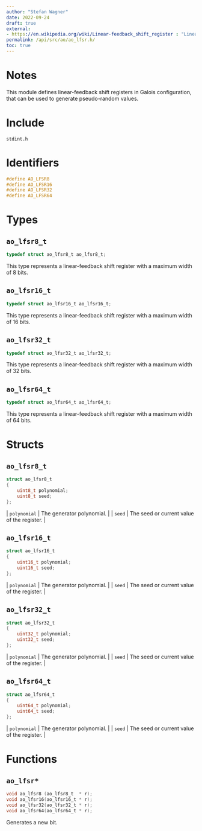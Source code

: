 ```yaml
---
author: "Stefan Wagner"
date: 2022-09-24
draft: true
external:
- https://en.wikipedia.org/wiki/Linear-feedback_shift_register : "Linear-feedback shift register"
permalink: /api/src/ao/ao_lfsr.h/
toc: true
---
```


# Notes

This module defines linear-feedback shift registers in Galois configuration, that can be used to generate pseudo-random values.

# Include

`stdint.h`

# Identifiers

```c
#define AO_LFSR8
#define AO_LFSR16
#define AO_LFSR32
#define AO_LFSR64
```

# Types

## `ao_lfsr8_t`

```c
typedef struct ao_lfsr8_t ao_lfsr8_t;
```

This type represents a linear-feedback shift register with a maximum width of 8 bits.

## `ao_lfsr16_t`

```c
typedef struct ao_lfsr16_t ao_lfsr16_t;
```

This type represents a linear-feedback shift register with a maximum width of 16 bits.

## `ao_lfsr32_t`

```c
typedef struct ao_lfsr32_t ao_lfsr32_t;
```

This type represents a linear-feedback shift register with a maximum width of 32 bits.

## `ao_lfsr64_t`

```c
typedef struct ao_lfsr64_t ao_lfsr64_t;
```

This type represents a linear-feedback shift register with a maximum width of 64 bits.

# Structs

## `ao_lfsr8_t`

```c
struct ao_lfsr8_t
{
    uint8_t polynomial;
    uint8_t seed;
};
```

| `polynomial` | The generator polynomial. |
| `seed` | The seed or current value of the register. |

## `ao_lfsr16_t`

```c
struct ao_lfsr16_t
{
    uint16_t polynomial;
    uint16_t seed;
};
```

| `polynomial` | The generator polynomial. |
| `seed` | The seed or current value of the register. |

## `ao_lfsr32_t`

```c
struct ao_lfsr32_t
{
    uint32_t polynomial;
    uint32_t seed;
};
```

| `polynomial` | The generator polynomial. |
| `seed` | The seed or current value of the register. |

## `ao_lfsr64_t`

```c
struct ao_lfsr64_t
{
    uint64_t polynomial;
    uint64_t seed;
};
```

| `polynomial` | The generator polynomial. |
| `seed` | The seed or current value of the register. |

# Functions

## `ao_lfsr*`

```c
void ao_lfsr8 (ao_lfsr8_t  * r);
void ao_lfsr16(ao_lfsr16_t * r);
void ao_lfsr32(ao_lfsr32_t * r);
void ao_lfsr64(ao_lfsr64_t * r);
```

Generates a new bit.
